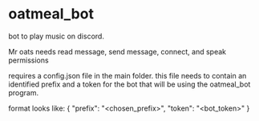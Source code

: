 # oatmeal_bot
bot to play music on discord.

Mr oats needs read message, send message, connect, and speak permissions

requires a config.json file in the main folder.
this file needs to contain an identified prefix and a token for the bot that will be using the oatmeal_bot program.

format looks like:
{
  "prefix": "<chosen_prefix>",
  "token": "<bot_token>"
}
